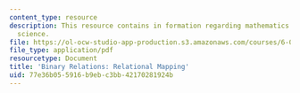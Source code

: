 ```yaml
---
content_type: resource
description: This resource contains in formation regarding mathematics for computer
  science.
file: https://ol-ocw-studio-app-production.s3.amazonaws.com/courses/6-042j-mathematics-for-computer-science-spring-2015/77e36b055916b9ebc3bb42170281924b_MIT6_042JS16_RelationalMap.pdf
file_type: application/pdf
resourcetype: Document
title: 'Binary Relations: Relational Mapping'
uid: 77e36b05-5916-b9eb-c3bb-42170281924b
---
```

